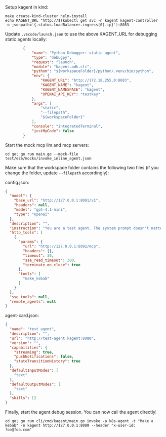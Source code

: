 Setup kagent in kind:

```shell
make create-kind-cluster helm-install
echo KAGENT_URL "http://$(kubectl get svc -n kagent kagent-controller -o jsonpath='{.status.loadBalancer.ingress[0].ip}'):8083
```

Update `.vscode/launch.json` to use the above KAGENT_URL for debugging static agents locally:

```json
        {
            "name": "Python Debugger: static agent",
            "type": "debugpy",
            "request": "launch",
            "module": "kagent.adk.cli",
            "python": "${workspaceFolder}/python/.venv/bin/python",
            "env": {
                "KAGENT_URL": "http://172.18.255.0:8083",
                "KAGENT_NAME": "kagent",
                "KAGENT_NAMESPACE": "kagent",
                "OPENAI_API_KEY": "testkey"
            },
            "args": [
                "static",
                "--filepath",
                "${workspaceFolder}"
            ],
            "console": "integratedTerminal",
            "justMyCode": false
        }
```

Start the mock mcp llm and mcp servers:
```shell
cd go; go run main.go --mock-file test/e2e/mocks/invoke_inline_agent.json
```

Make sure that the workspace folder contains the following two files (if you change the folder, update `--filepath` accordingly):

config.json:
```json
{
  "model": {
    "base_url": "http://127.0.0.1:8091/v1",
    "headers": null,
    "model": "gpt-4.1-mini",
    "type": "openai"
  },
  "description": "",
  "instruction": "You are a test agent. The system prompt doesn't matter because we're using a mock server.",
  "http_tools": [
    {
      "params": {
        "url": "http://127.0.0.1:8092/mcp",
        "headers": {},
        "timeout": 30,
        "sse_read_timeout": 300,
        "terminate_on_close": true
      },
      "tools": [
        "make_kebab"
      ]
    }
  ],
  "sse_tools": null,
  "remote_agents": null
}
```

agent-card.json:
```json
{
  "name": "test_agent",
  "description": "",
  "url": "http://test-agent.kagent:8080",
  "version": "",
  "capabilities": {
    "streaming": true,
    "pushNotifications": false,
    "stateTransitionHistory": true
  },
  "defaultInputModes": [
    "text"
  ],
  "defaultOutputModes": [
    "text"
  ],
  "skills": []
}
```

Finally, start the agent debug session. You can now call the agent directly!

```shell
cd go; go run cli/cmd/kagent/main.go invoke -a k8s-agent -t "Make a kebab" -n kagent http://127.0.0.1:8080 --header "x-user-id: foo@foo.com"
```